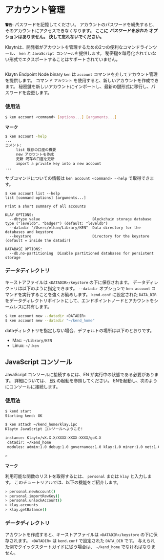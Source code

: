 # アカウント管理 <a id="account-management"></a>

**`警告`**: パスワードを記憶してください。 アカウントのパスワードを紛失すると、そのアカウントにアクセスできなくなります。 **ここに** _**パスワードを忘れた**_ **オプションはありません。 決して忘れないでください。**

Klaytnは、開発者がアカウントを管理するための2つの便利なコマンドラインツール、 `ken` と `JavaScript コンソール`を提供します。 秘密鍵を暗号化されていない形式でエクスポートすることはサポートされていません。

## <unk> <a id="ken"></a>

Klaytn Endpoint Node binary `ken` は `account` コマンドを介してアカウント管理を提供します。 コマンド `アカウント` を使用すると、新しいアカウントを作成できます。 秘密鍵を新しいアカウントにインポートし、最新の鍵形式に移行し、パスワードを変更します。

### 使用法 <a id="usage"></a>

```bash
$ ken account <command> [options...] [arguments...]
```

**マーク**

```bash
$ ken account -help
...
コメント:
     list 既存の口座の概要
     new アカウントを作成
     更新 既存の口座を更新
     import a private key into a new account
...
```

サブコマンドについての情報は `ken account <command> --help` で取得できます。

```text
$ ken account list --help
list [command options] [arguments...]

Print a short summary of all accounts

KLAY OPTIONS:
  --dbtype value                        Blockchain storage database type ("leveldb", "badger") (default: "leveldb")
  --datadir "/Users/ethan/Library/KEN"  Data directory for the databases and keystore
  --keystore                            Directory for the keystore (default = inside the datadir)

DATABASE OPTIONS:
  --db.no-partitioning  Disable partitioned databases for persistent storage
```

### データディレクトリ <a id="data-directory"></a>

キーストアファイルは `<DATADIR>/keystore` の下に保存されます。 データディレクトリは以下のように指定できます。 `--datadir` オプションで `ken account` コマンドを実行することを強くお勧めします。 `kend.conf` に設定された `DATA_DIR` をデータディレクトリポイントにして、エンドポイントノードとアカウントをシームレスに共有します。

```bash
$ ken account new --datadir <DATADIR>
$ ken account new --datadir "~/kend_home"
```

dataディレクトリを指定しない場合、デフォルトの場所は以下のとおりです。

* Mac: `~/Library/KEN`
* Linux: `~/.ken`

## JavaScript コンソール <a id="javascript-console"></a>

JavaScript コンソールに接続するには、EN が実行中の状態である必要があります。 詳細については、 [EN](../quick-start/launch-an-en.md) の起動を参照してください。 ENを起動し、次のようにコンソールに接続します。

### 使用法 <a id="usage"></a>

```bash
$ kend start
Starting kend: OK

$ ken attach ~/kend_home/klay.ipc
Klaytn JavaScript コンソールへようこそ!

instance: Klaytn/vX.X.X/XXXX-XXXX-XXXX/goX.X
 datadir: ~/kend_home
 modules: admin:1.0 debug:1.0 governance:1.0 klay:1.0 miner:1.0 net:1.0 personal:1.0 rpc:1.0 txpool:1.0

>
```

**マーク**

利用可能な関数のリストを取得するには、 `personal` または `klay` と入力します。 このチュートリアルでは、以下の機能をご紹介します。

```bash
> personal.newAccount()
> personal.importRawKey()
> personal.unlockAccount()
> klay.accounts
> klay.getBalance()
```

### データディレクトリ <a id="data-directory"></a>

アカウントを作成すると、キーストアファイルは `<DATADIR>/keystore` の下に保存されます。 `<DATADIR>` は `kend.conf` で設定された `DATA_DIR` です。 与えられた例でクイックスタートガイドに従う場合は、 `~/kend_home` でなければなりません。

